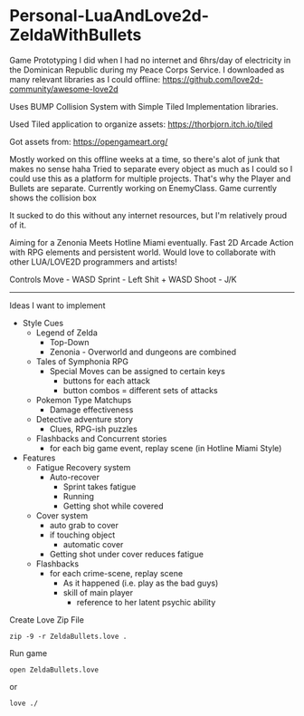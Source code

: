# Personal-LuaAndLove2d-ZeldaWithBullets

Game Prototyping I did when I had no internet and 6hrs/day of electricity in the Dominican Republic during my Peace Corps Service. I downloaded as many relevant libraries as I could offline: 
https://github.com/love2d-community/awesome-love2d

Uses BUMP Collision System with Simple Tiled Implementation libraries. 

Used Tiled application to organize assets:
https://thorbjorn.itch.io/tiled

Got assets from: 
https://opengameart.org/

Mostly worked on this offline weeks at a time, so there's alot of junk that makes no sense haha
Tried to separate every object as much as I could so I could use this as a platform for multiple projects. That's why the Player and Bullets are separate. Currently working on EnemyClass. Game currently shows the collision box


It sucked to do this without any internet resources, but I'm relatively proud of it.

Aiming for a Zenonia Meets Hotline Miami eventually. Fast 2D Arcade Action with RPG elements and persistent world. Would love to collaborate with other LUA/LOVE2D programmers and artists!

Controls
Move - WASD
Sprint - Left Shit + WASD
Shoot - J/K 

---
Ideas I want to implement
* Style Cues
    * Legend of Zelda 
        * Top-Down 
        * Zenonia - Overworld and dungeons are combined
    * Tales of Symphonia RPG
        * Special Moves can be assigned to certain keys
            * buttons for each attack
            * button combos = different sets of attacks
    * Pokemon Type Matchups 
        * Damage effectiveness 
    * Detective adventure story 
        * Clues, RPG-ish puzzles
    * Flashbacks and Concurrent stories
        * for each big game event, replay scene (in Hotline Miami Style)
* Features
    * Fatigue Recovery system
        * Auto-recover
            * Sprint takes fatigue
            * Running
            * Getting shot while covered
    * Cover system
        * auto grab to cover
        * if touching object
            * automatic cover
        * Getting shot under cover reduces fatigue
    * Flashbacks
        * for each crime-scene, replay scene 
            * As it happened (i.e. play as the bad guys)
            * skill of main player
                * reference to her latent psychic ability

Create Love Zip File
```
zip -9 -r ZeldaBullets.love .
```

Run game
```
open ZeldaBullets.love
```
or

```
love ./
```